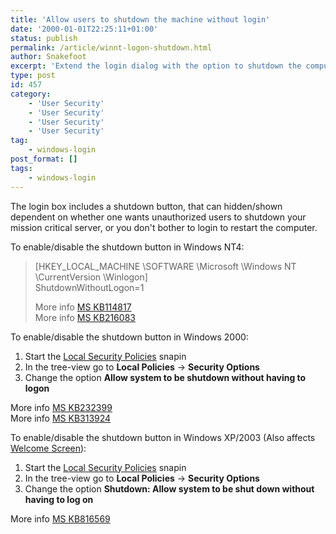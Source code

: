 ```yaml
---
title: 'Allow users to shutdown the machine without login'
date: '2000-01-01T22:25:11+01:00'
status: publish
permalink: /article/winnt-logon-shutdown.html
author: Snakefoot
excerpt: 'Extend the login dialog with the option to shutdown the computer without having given credentials.'
type: post
id: 457
category:
    - 'User Security'
    - 'User Security'
    - 'User Security'
    - 'User Security'
tag:
    - windows-login
post_format: []
tags:
    - windows-login
---
```

The login box includes a shutdown button, that can hidden/shown dependent on whether one wants unauthorized users to shutdown your mission critical server, or you don't bother to login to restart the computer.  
  
 To enable/disable the shutdown button in Windows NT4:

> \[HKEY\_LOCAL\_MACHINE \\SOFTWARE \\Microsoft \\Windows NT \\CurrentVersion \\Winlogon\]  
>  ShutdownWithoutLogon=1  
>   
>  More info [MS KB114817](http://support.microsoft.com/kb/114817 "No Shutdown Button in Windows NT Server Welcome Screen [Q114817]")  
>  More info [MS KB216083](http://support.microsoft.com/kb/216083 "How to Disable the Shut Down Button on the Logon Information Window [Q216083]")

 To enable/disable the shutdown button in Windows 2000:
1. Start the [Local Security Policies](/article/winnt-group-policy-registry.html) snapin
2. In the tree-view go to **Local Policies** -&gt; **Security Options**
3. Change the option **Allow system to be shutdown without having to logon**
 
 More info [MS KB232399](http://support.microsoft.com/kb/232399 "How to Enable Logon Screen Shutdown Button in Windows 2000 Server [Q232399]")  
 More info [MS KB313924](http://support.microsoft.com/kb/313924 "How To Make the Shutdown Button Unavailable in the Logon Dialog Box in Windows 2000 [Q313924]")  
  
 To enable/disable the shutdown button in Windows XP/2003 (Also affects [Welcome Screen](/article/winxp-welcome-screen.html)):
1. Start the [Local Security Policies](/article/winnt-group-policy-registry.html) snapin
2. In the tree-view go to **Local Policies** -&gt; **Security Options**
3. Change the option **Shutdown: Allow system to be shut down without having to log on**
 
 More info [MS KB816569](http://support.microsoft.com/kb/816569 "HOW TO: Make the Shutdown Button Unavailable in the Logon Dialog Box in Windows Server 2003 [Q816569]")  